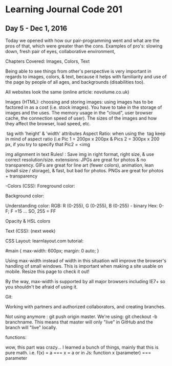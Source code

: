 # Learning Journal Code 201

## Day 5 - Dec 1, 2016
Today we opened with how our pair-programming went and what are the pros of that, which were greater than the cons. Examples of pro's: slowing down, fresh pair of eyes, collaborative environment,

Chapters Covered: Images, Colors, Text

Being able to see things from other's perspective is very important in regards to images, colors, & text, because it helps with familiarity and use of the page by people of all ages, and backgrounds (disabilities too).

All websites look the same (online article: novolume.co.uk)

Images (HTML):
choosing and storing images:
using images has to be factored in as a cost (i.e. stock images). You have to take in the storage of images and the uses. The memory usage in the "cloud",  user browser cache, the connection speed of user). The sizes of the images and how they affect the browser, load speed, etc.

<img> tag with 'height' & 'width' attributes
Aspect Ratio: when using the <img> tag keep in mind of aspect ratio (i.e Pic 1 = 200px x 200px & Pics 2 = 300px x 200 px, if you try to specify that Pic2 = <img

img alignment in text
 Rules! : Save img in right format, right size, & use correct resolution/size.
extensions:
 JPGs are great for photos & no transparency. GIFs are great for line art (fewer colors), animation, lean (small size / storage), & fast, but bad for photos. PNGs are great for photos + transparency

-Colors (CSS):
Foreground color:

Background color:

Understanding color:
RGB: R (0-255), G (0-255), B (0-255) - binary
Hex: 0-F; F =15 ... SO, 255 = FF

Opacity & HSL colors

Text (CSS): (next week)

CSS Layout:
learnlayout.com tutorial:

#main {
  max-width: 600px;
  margin: 0 auto;
}
<div id="main">
Using max-width instead of width in this situation will improve the browser's handling of small windows. This is important when making a site usable on mobile. Resize this page to check it out!

By the way, max-width is supported by all major browsers including IE7+ so you shouldn't be afraid of using it.

Git:

Working with partners and authorized collaborators, and creating branches.

Not using anymore : git push origin master. We're using: git checkout -b branchname. This means that master will only "live" in GitHub and the branch will "live" locally.

functions:

wow, this part was crazy... I learned a bunch of things, mainly that this is pure math. i.e. f(x) = a === x = a or in Js: function x (parameter) ===  parameter
